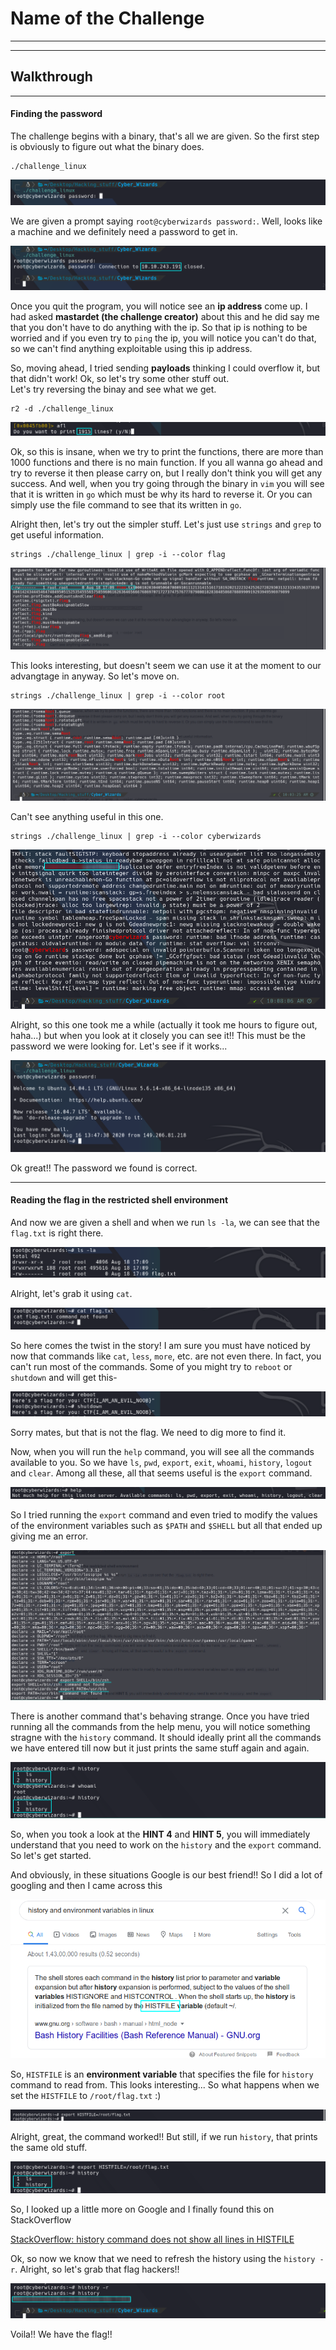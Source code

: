 # Name of the Challenge

---
---

## Walkthrough

---

#### Finding the password

The challenge begins with a binary, that's all we are given. So the first step is obviously to figure out what the binary does.

```
./challenge_linux
```

![password_prompt](https://github.com/WhiteDragon251/cyber_wizards_CTF/raw/master/images/password_prompt.png)

We are given a prompt saying `root@cyberwizards password:`. Well, looks like a machine and we definitely need a password to get in. 

![ip address](https://github.com/WhiteDragon251/cyber_wizards_CTF/raw/master/images/ip_address.png)

Once you quit the program, you will notice see an **ip address** come up. I had asked **mastardet (the challenge creator)** about this and he did say me that you don't have to do anything with the ip. So that ip is nothing to be worried and if you even try to `ping` the ip, you will notice you can't do that, so we can't find anything exploitable using this ip address.

So, moving ahead, I tried sending **payloads** thinking I could overflow it, but that didn't work! Ok, so let's try some other stuff out.<br>
Let's try reversing the binay and see what we get.

```
r2 -d ./challenge_linux
```

![radare2](https://github.com/WhiteDragon251/cyber_wizards_CTF/raw/master/images/radare2.png)

Ok, so this is insane, when we try to print the functions, there are more than 1000 functions and there is no main function. If you all wanna go ahead and try to reverse it then please carry on, but I really don't think you will get any success. And well, when you try going through the binary in `vim` you will see that it is written in `go` which must be why its hard to reverse it. Or you can simply use the file command to see that its written in `go`.

Alright then, let's try out the simpler stuff. Let's just use `strings` and `grep` to get useful information.

```
strings ./challenge_linux | grep -i --color flag
```

![flag_grep](https://github.com/WhiteDragon251/cyber_wizards_CTF/raw/master/images/flag_grep.png)

This looks interesting, but doesn't seem we can use it at the moment to our advangtage in anyway. So let's move on.

```
strings ./challenge_linux | grep -i --color root
```

![flag_grep](https://github.com/WhiteDragon251/cyber_wizards_CTF/raw/master/images/root_grep.png)

Can't see anything useful in this one.

```
strings ./challenge_linux | grep -i --color cyberwizards
```

![flag_grep](https://github.com/WhiteDragon251/cyber_wizards_CTF/raw/master/images/cyberwizards_grep.png)

Alright, so this one took me a while (actually it took me hours to figure out, haha...) but when you look at it closely you can see it!! This must be the password we were looking for. Let's see if it works...

![Machine_promt](https://github.com/WhiteDragon251/cyber_wizards_CTF/raw/master/images/machine_prompt.png)

Ok great!! The password we found is correct. 

---

#### Reading the flag in the restricted shell environment

And now we are given a shell and when we run `ls -la`, we can see that the `flag.txt` is right there. 

![ls la](https://github.com/WhiteDragon251/cyber_wizards_CTF/raw/master/images/ls_la.png)

Alright, let's grab it using `cat`.

![cat_error](https://github.com/WhiteDragon251/cyber_wizards_CTF/raw/master/images/cat_error.png)

So here comes the twist in the story! I am sure you must have noticed by now that commands like `cat`, `less`, `more`, etc. are not even there. In fact, you can't run most of the commands. Some of you might try to `reboot` or `shutdown` and will get this-

![shut_reboot_flag](https://github.com/WhiteDragon251/cyber_wizards_CTF/raw/master/images/shut_reboot_flag.png)

Sorry mates, but that is not the flag. We need to dig more to find it.

Now, when you will run the `help` command, you will see all the commands available to you. So we have `ls`, `pwd`, `export`, `exit`, `whoami`, `history`, `logout` and `clear`. Among all these, all that seems useful is the `export` command.

![help_command](https://github.com/WhiteDragon251/cyber_wizards_CTF/raw/master/images/help_command.png)

So I tried running the `export` command and even tried to modify the values of the environment variables such as `$PATH` and `$SHELL` but all that ended up giving me an error.

![export_error](https://github.com/WhiteDragon251/cyber_wizards_CTF/raw/master/images/export_error.png)

There is another command that's behaving strange. Once you have tried running all the commands from the help menu, you will notice something stragne with the `history` command. It should ideally print all the commands we have entered till now but it just prints the same stuff again and again.

![weird history](https://github.com/WhiteDragon251/cyber_wizards_CTF/raw/master/images/weird_history.png)

So, when you took a look at the **HINT 4** and **HINT 5**, you will immediately understand that you need to work on the `history` and the `export` command. So let's get started.

And obviously, in these situations Google is our best friend!! So I did a lot of googling and then I came across this

![Googling](https://github.com/WhiteDragon251/cyber_wizards_CTF/raw/master/images/Finding%20What%20to%20do.png)

So, `HISTFILE` is an **environment variable** that specifies the file for `history` command to read from. This looks interesting... So what happens when we set the `HISTFILE` to `/root/flag.txt` :)

![HISTFILE](https://github.com/WhiteDragon251/cyber_wizards_CTF/raw/master/images/HISTFILE.png)

Alright, great, the command worked!! But still, if we run `history`, that prints the same old stuff.

![history_fail](https://github.com/WhiteDragon251/cyber_wizards_CTF/raw/master/images/history_not_working.png)

So, I looked up a little more on Google and I finally found this on StackOverflow

[StackOverflow: history command does not show all lines in HISTFILE](https://unix.stackexchange.com/questions/549450/history-command-does-not-show-all-lines-in-histfile)

Ok, so now we know that we need to refresh the history using the `history -r`. Alright, so let's grab that flag hackers!!

![Flag](https://github.com/WhiteDragon251/cyber_wizards_CTF/raw/master/images/flag.png)

Voila!! We have the flag!!
